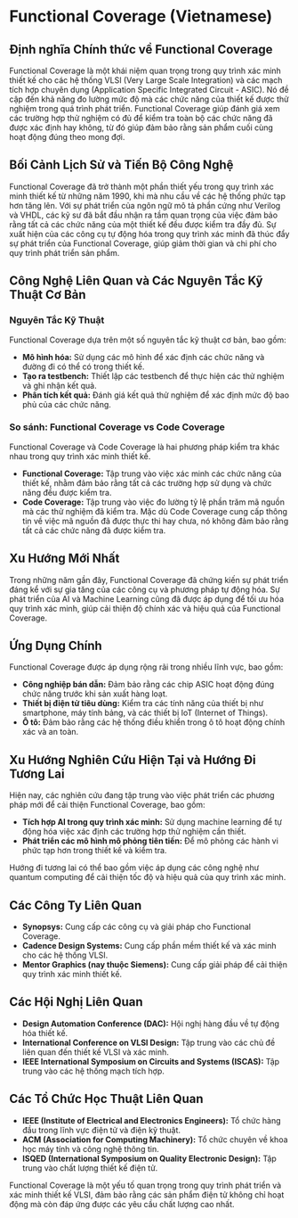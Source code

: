 # Functional Coverage (Vietnamese)

## Định nghĩa Chính thức về Functional Coverage

Functional Coverage là một khái niệm quan trọng trong quy trình xác minh thiết kế cho các hệ thống VLSI (Very Large Scale Integration) và các mạch tích hợp chuyên dụng (Application Specific Integrated Circuit - ASIC). Nó đề cập đến khả năng đo lường mức độ mà các chức năng của thiết kế được thử nghiệm trong quá trình phát triển. Functional Coverage giúp đánh giá xem các trường hợp thử nghiệm có đủ để kiểm tra toàn bộ các chức năng đã được xác định hay không, từ đó giúp đảm bảo rằng sản phẩm cuối cùng hoạt động đúng theo mong đợi.

## Bối Cảnh Lịch Sử và Tiến Bộ Công Nghệ

Functional Coverage đã trở thành một phần thiết yếu trong quy trình xác minh thiết kế từ những năm 1990, khi mà nhu cầu về các hệ thống phức tạp hơn tăng lên. Với sự phát triển của ngôn ngữ mô tả phần cứng như Verilog và VHDL, các kỹ sư đã bắt đầu nhận ra tầm quan trọng của việc đảm bảo rằng tất cả các chức năng của một thiết kế đều được kiểm tra đầy đủ. Sự xuất hiện của các công cụ tự động hóa trong quy trình xác minh đã thúc đẩy sự phát triển của Functional Coverage, giúp giảm thời gian và chi phí cho quy trình phát triển sản phẩm.

## Công Nghệ Liên Quan và Các Nguyên Tắc Kỹ Thuật Cơ Bản

### Nguyên Tắc Kỹ Thuật

Functional Coverage dựa trên một số nguyên tắc kỹ thuật cơ bản, bao gồm:

- **Mô hình hóa:** Sử dụng các mô hình để xác định các chức năng và đường đi có thể có trong thiết kế.
- **Tạo ra testbench:** Thiết lập các testbench để thực hiện các thử nghiệm và ghi nhận kết quả.
- **Phân tích kết quả:** Đánh giá kết quả thử nghiệm để xác định mức độ bao phủ của các chức năng.

### So sánh: Functional Coverage vs Code Coverage

Functional Coverage và Code Coverage là hai phương pháp kiểm tra khác nhau trong quy trình xác minh thiết kế.

- **Functional Coverage:** Tập trung vào việc xác minh các chức năng của thiết kế, nhằm đảm bảo rằng tất cả các trường hợp sử dụng và chức năng đều được kiểm tra.
- **Code Coverage:** Tập trung vào việc đo lường tỷ lệ phần trăm mã nguồn mà các thử nghiệm đã kiểm tra. Mặc dù Code Coverage cung cấp thông tin về việc mã nguồn đã được thực thi hay chưa, nó không đảm bảo rằng tất cả các chức năng đã được kiểm tra.

## Xu Hướng Mới Nhất

Trong những năm gần đây, Functional Coverage đã chứng kiến sự phát triển đáng kể với sự gia tăng của các công cụ và phương pháp tự động hóa. Sự phát triển của AI và Machine Learning cũng đã được áp dụng để tối ưu hóa quy trình xác minh, giúp cải thiện độ chính xác và hiệu quả của Functional Coverage.

## Ứng Dụng Chính

Functional Coverage được áp dụng rộng rãi trong nhiều lĩnh vực, bao gồm:

- **Công nghiệp bán dẫn:** Đảm bảo rằng các chip ASIC hoạt động đúng chức năng trước khi sản xuất hàng loạt.
- **Thiết bị điện tử tiêu dùng:** Kiểm tra các tính năng của thiết bị như smartphone, máy tính bảng, và các thiết bị IoT (Internet of Things).
- **Ô tô:** Đảm bảo rằng các hệ thống điều khiển trong ô tô hoạt động chính xác và an toàn.

## Xu Hướng Nghiên Cứu Hiện Tại và Hướng Đi Tương Lai

Hiện nay, các nghiên cứu đang tập trung vào việc phát triển các phương pháp mới để cải thiện Functional Coverage, bao gồm:

- **Tích hợp AI trong quy trình xác minh:** Sử dụng machine learning để tự động hóa việc xác định các trường hợp thử nghiệm cần thiết.
- **Phát triển các mô hình mô phỏng tiên tiến:** Để mô phỏng các hành vi phức tạp hơn trong thiết kế và kiểm tra.

Hướng đi tương lai có thể bao gồm việc áp dụng các công nghệ như quantum computing để cải thiện tốc độ và hiệu quả của quy trình xác minh.

## Các Công Ty Liên Quan

- **Synopsys:** Cung cấp các công cụ và giải pháp cho Functional Coverage.
- **Cadence Design Systems:** Cung cấp phần mềm thiết kế và xác minh cho các hệ thống VLSI.
- **Mentor Graphics (nay thuộc Siemens):** Cung cấp giải pháp để cải thiện quy trình xác minh thiết kế.

## Các Hội Nghị Liên Quan

- **Design Automation Conference (DAC):** Hội nghị hàng đầu về tự động hóa thiết kế.
- **International Conference on VLSI Design:** Tập trung vào các chủ đề liên quan đến thiết kế VLSI và xác minh.
- **IEEE International Symposium on Circuits and Systems (ISCAS):** Tập trung vào các hệ thống mạch tích hợp.

## Các Tổ Chức Học Thuật Liên Quan

- **IEEE (Institute of Electrical and Electronics Engineers):** Tổ chức hàng đầu trong lĩnh vực điện tử và điện kỹ thuật.
- **ACM (Association for Computing Machinery):** Tổ chức chuyên về khoa học máy tính và công nghệ thông tin.
- **ISQED (International Symposium on Quality Electronic Design):** Tập trung vào chất lượng thiết kế điện tử.

Functional Coverage là một yếu tố quan trọng trong quy trình phát triển và xác minh thiết kế VLSI, đảm bảo rằng các sản phẩm điện tử không chỉ hoạt động mà còn đáp ứng được các yêu cầu chất lượng cao nhất.